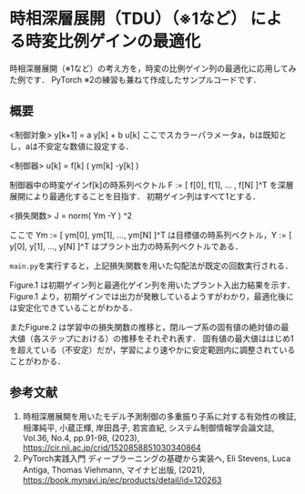 # 時相深層展開（TDU）（※1など） による時変比例ゲインの最適化
時相深層展開（※1など）の考え方を，時変の比例ゲイン列の最適化に応用してみた例です．
PyTorch ※2の練習も兼ねて作成したサンプルコードです．

## 概要
<制御対象>
	y[k+1] = a y[k] + b u[k]
ここでスカラーパラメータa，bは既知とし，aは不安定な数値に設定する．

<制御器>
	u[k] = f[k] ( ym[k] -y[k] )

制御器中の時変ゲインf[k]の時系列ベクトル F := [ f[0], f[1], ... , f[N] ]^T を深層展開により最適化することを目指す．
初期ゲイン列はすべて1とする．

<損失関数>
	J = norm( Ym -Y ) ^2

ここで Ym := [ ym[0], ym[1], ..., ym[N] ]^T は目標値の時系列ベクトル，Y := [ y[0], y[1], ..., y[N] ]^T はプラント出力の時系列ベクトルである．

`main.py`を実行すると，上記損失関数を用いた勾配法が既定の回数実行される．

Figure.1 は初期ゲイン列と最適化ゲイン列を用いたプラント入出力結果を示す．
Figure.1 より，初期ゲインでは出力が発散しているようすがわかり，最適化後には安定化できていることがわかる．

またFigure.2 は学習中の損失関数の推移と，閉ループ系の固有値の絶対値の最大値（各ステップにおける）の推移をそれぞれ表す．
固有値の最大値ははじめ1を超えている（不安定）だが，学習により速やかに安定範囲内に調整されていることがわかる．

## 参考文献
1. 時相深層展開を用いたモデル予測制御の多重振り子系に対する有効性の検証, 相澤純平, 小蔵正輝, 岸田昌子, 若宮直紀, システム制御情報学会論文誌, Vol.36, No.4, pp.91-98, (2023), https://cir.nii.ac.jp/crid/1520858851030340864
2. PyTorch実践入門 ディープラーニングの基礎から実装へ, Eli Stevens, Luca Antiga, Thomas Viehmann, マイナビ出版, (2021), https://book.mynavi.jp/ec/products/detail/id=120263
